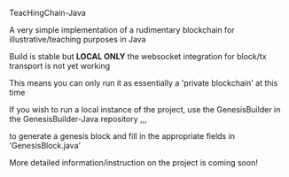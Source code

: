 TeacHingChain-Java

A very simple implementation of a rudimentary blockchain for illustrative/teaching purposes in Java 

Build is stable but **LOCAL ONLY** the websocket integration for block/tx transport is not yet working

This means you can only run it as essentially a 'private blockchain' at this time

If you wish to run a local instance of the project, use the GenesisBuilder in the GenesisBuilder-Java repository ,,,

to generate a genesis block and fill in the appropriate fields in 'GenesisBlock.java'

More detailed information/instruction on the project is coming soon!